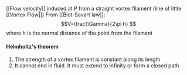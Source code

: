 [[Flow velocity]] induced at P from a straight vortex filament (line of little [[Vortex Flow]])
From [[Biot-Savart law]]:
$$V=\frac{\Gamma}{2\pi h} $$
where h is the normal distance of the point from the filament

#### Helmholtz's theorem
1. The strength of a vortex filament is constant along its length
2.  It cannot end in fluid. It must extend to infinity or form a closed path


